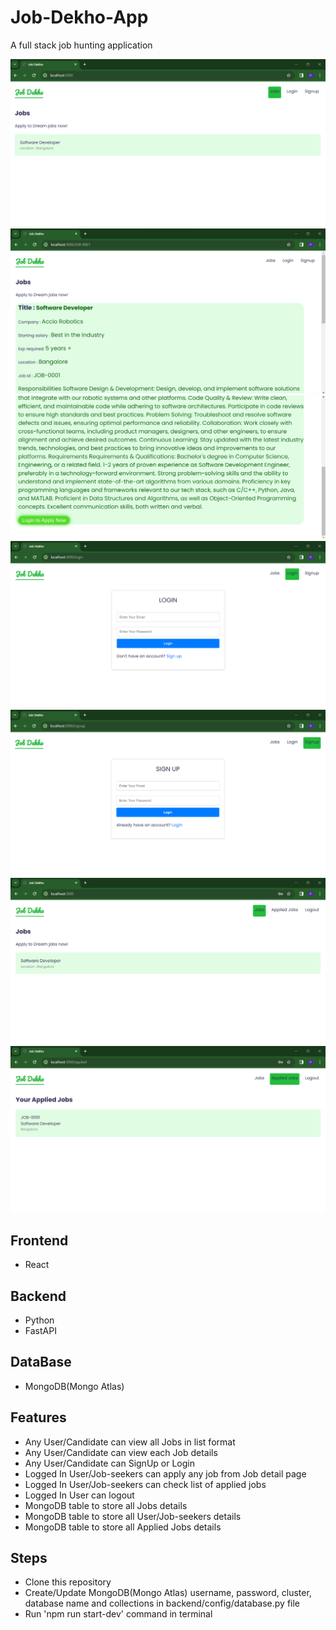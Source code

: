 # Job-Dekho-App

A full stack job hunting application

![1_Job_Listing_Page](./images/1_Job_Listing_Page.png)
![2_Job_Details_Page](./images/2_Job_Details_Page.png)
![3_Job_Details_Page](./images/3_Job_Details_Page.png)
![4_Login_Page](./images/4_Login_Page.png)
![5_SignUp_Page](./images/5_SignUp_Page.png)
![6_Job_Listing_Page](./images/6_Job_Listing_Page.png)
![7_Applied_Job_Listing_Page](./images/7_Applied_Job_Listing_Page.png)

## Frontend

- React

## Backend

- Python
- FastAPI

## DataBase

- MongoDB(Mongo Atlas)

## Features

- Any User/Candidate can view all Jobs in list format
- Any User/Candidate can view each Job details
- Any User/Candidate can SignUp or Login
- Logged In User/Job-seekers can apply any job from Job detail page
- Logged In User/Job-seekers can check list of applied jobs
- Logged In User can logout
- MongoDB table to store all Jobs details
- MongoDB table to store all User/Job-seekers details
- MongoDB table to store all Applied Jobs details

## Steps

- Clone this repository
- Create/Update MongoDB(Mongo Atlas) username, password, cluster, database name and collections in backend/config/database.py file
- Run 'npm run start-dev' command in terminal

